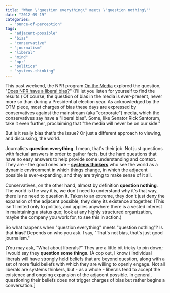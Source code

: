```yaml
---
title: "When \"question everything\" meets \"question nothing\""
date: "2012-09-19"
categories: 
  - "ounce-of-perception"
tags: 
  - "adjacent-possible"
  - "bias"
  - "conservative"
  - "journalism"
  - "liberal"
  - "mind"
  - "npr"
  - "politics"
  - "systems-thinking"
---
```


This past weekend, the NPR program [On the Media](http://www.onthemedia.org "WNYC - On the Media") explored the question, "[Does NPR have a liberal bias?](http://www.onthemedia.org/2012/sep/14/ "This week, a full hour of highlights from our exploration of liberal bias and public media, which we conducted in March of 2011. ")" (I'll let you listen for yourself to find the results.) Of course, the question of bias in the media is ever-present, never more so than during a Presidential election year. As acknowledged by the OTM piece, most charges of bias these days are expressed by conservatives against the mainstream (aka "corporate") media, which the conservatives say have a "liberal bias". Some, like Senator Rick Santorum, take it even further, proclaiming that "the media will never be on our side."

But is it really bias that's the issue? Or just a different approach to viewing, and discussing, the world.

Journalists **question everything**. I mean, that's their job. Not just questions with factual answers in order to gather facts, but the hard questions that have no easy answers to help provide some understanding and context. They are - the good ones are - **[systems thinkers](http://en.wikipedia.org/wiki/Systems_thinking "wikipedia - Systems Thinking")** who see the world as a dynamic environment in which things change, in which the adjacent possible is ever-expanding, and they are trying to make sense of it all.

Conservatives, on the other hand, almost by definition **question nothing**. The world is the way it is, we don't need to understand why it's that way, there is no need to question it. Taken to an extreme, they don't just deny the expansion of the adjacent possible, they deny its existence altogether. (This isn't limited only to politics, and applies anywhere there is a vested interest in maintaining a status quo; look at any highly structured organization, maybe the company you work for, to see this in action.)

So what happens when "question everything" meets "question nothing"? Is that **bias**? Depends on who you ask. I say, "That's not bias, that's just good journalism."

\[You may ask, "What about liberals?" They are a little bit tricky to pin down; I would say they **question some things**. (A cop out, I know.) Individual liberals will have strongly held beliefs that are beyond question, along with a set of more fluid beliefs with which they are willing to openly engage. Not all liberals are systems thinkers, but - as a whole - liberals tend to accept the existence and ongoing expansion of the adjacent possible. In general, questioning their beliefs does not trigger charges of bias but rather begins a conversation.\]
